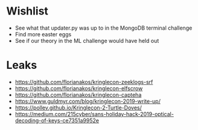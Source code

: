 # Wishlist

* See what that updater.py was up to in the MongoDB terminal challenge
* Find more easter eggs
* See if our theory in the ML challenge would have held out

# Leaks

* https://github.com/florianakos/kringlecon-zeeklogs-srf
* https://github.com/florianakos/kringlecon-elfscrow
* https://github.com/florianakos/kringlecon-capteha
* https://www.guldmyr.com/blog/kringlecon-2019-write-up/
* https://pollev.github.io/Kringlecon-2-Turtle-Doves/
* https://medium.com/215cyber/sans-holiday-hack-2019-optical-decoding-of-keys-ce7351a9952e
